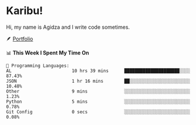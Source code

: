 # Karibu!
Hi, my name is Agidza and I write code sometimes.

🪶 [Portfolio](https://lynnagidza.github.io/)

<!--START_SECTION:waka-->
📊 **This Week I Spent My Time On** 

```text
💬 Programming Languages: 
AL                       10 hrs 39 mins      █████████████████████░░░░   87.43% 
JSON                     1 hr 16 mins        ██░░░░░░░░░░░░░░░░░░░░░░░   10.48% 
Other                    9 mins              ░░░░░░░░░░░░░░░░░░░░░░░░░   1.23% 
Python                   5 mins              ░░░░░░░░░░░░░░░░░░░░░░░░░   0.78% 
Git Config               0 secs              ░░░░░░░░░░░░░░░░░░░░░░░░░   0.08%

```


<!--END_SECTION:waka-->
